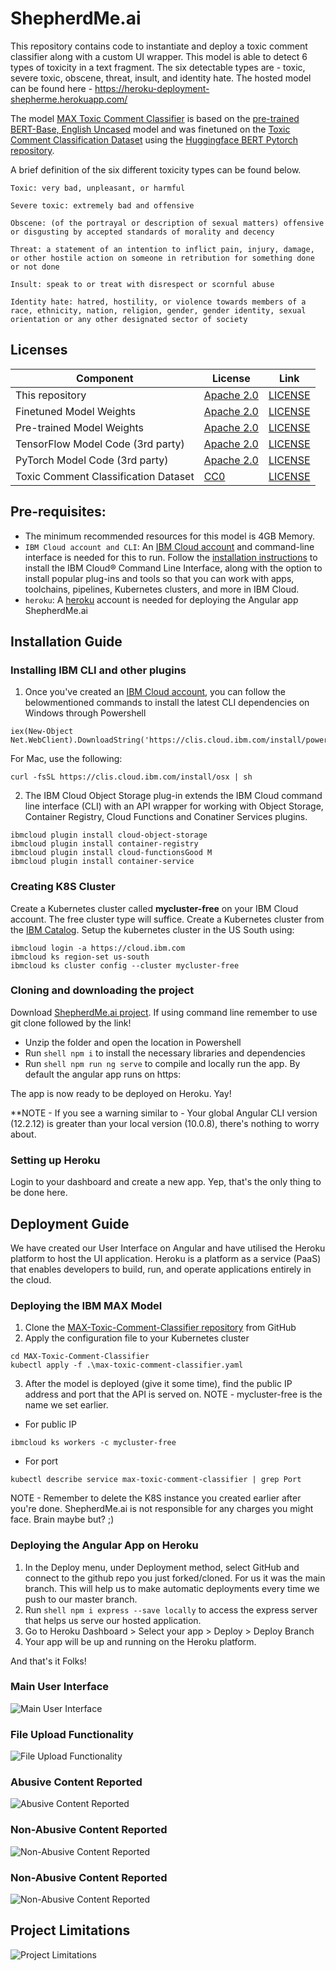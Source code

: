 # ShepherdMe.ai

This repository contains code to instantiate and deploy a toxic comment classifier along with a custom UI wrapper. This model is able to detect 6 types of toxicity in a text fragment. The six detectable types are - toxic, severe toxic, obscene, threat, insult, and identity hate. The hosted model can be found here - https://heroku-deployment-shepherme.herokuapp.com/

The model [MAX Toxic Comment Classifier](https://github.com/IBM/MAX-Toxic-Comment-Classifier/) is based on the [pre-trained BERT-Base, English Uncased](https://github.com/google-research/bert/blob/master/README.md) model and was finetuned on the [Toxic Comment Classification Dataset](https://www.kaggle.com/c/jigsaw-toxic-comment-classification-challenge/data) using the [Huggingface BERT Pytorch repository](https://github.com/huggingface/pytorch-pretrained-BERT).

A brief definition of the six different toxicity types can be found below.

```
Toxic: very bad, unpleasant, or harmful

Severe toxic: extremely bad and offensive

Obscene: (of the portrayal or description of sexual matters) offensive or disgusting by accepted standards of morality and decency

Threat: a statement of an intention to inflict pain, injury, damage, or other hostile action on someone in retribution for something done or not done

Insult: speak to or treat with disrespect or scornful abuse

Identity hate: hatred, hostility, or violence towards members of a race, ethnicity, nation, religion, gender, gender identity, sexual orientation or any other designated sector of society
```

## Licenses
| Component | License | Link  |
| ------------- | --------  | -------- |
| This repository | [Apache 2.0](https://www.apache.org/licenses/LICENSE-2.0) | [LICENSE](https://github.com/IBM/MAX-Toxic-Comment-Classifier/blob/master/LICENSE) |
| Finetuned Model Weights | [Apache 2.0](https://www.apache.org/licenses/LICENSE-2.0) | [LICENSE](https://github.com/IBM/MAX-Toxic-Comment-Classifier/blob/master/LICENSE) |
| Pre-trained Model Weights | [Apache 2.0](https://www.apache.org/licenses/LICENSE-2.0) | [LICENSE](https://github.com/google-research/bert/blob/master/LICENSE) |
| TensorFlow Model Code (3rd party) | [Apache 2.0](https://www.apache.org/licenses/LICENSE-2.0) | [LICENSE](https://github.com/google-research/bert/blob/master/LICENSE) |
| PyTorch Model Code (3rd party) | [Apache 2.0](https://www.apache.org/licenses/LICENSE-2.0) | [LICENSE](https://github.com/huggingface/pytorch-pretrained-BERT/blob/master/LICENSE) |
| Toxic Comment Classification Dataset | [CC0](https://creativecommons.org/share-your-work/public-domain/cc0/) | [LICENSE](https://www.kaggle.com/c/jigsaw-toxic-comment-classification-challenge/data) |

## Pre-requisites:
* The minimum recommended resources for this model is 4GB Memory.
* `IBM Cloud account and CLI`: An [IBM Cloud account](http://ibm.biz/max-contents) and command-line interface is needed for this to run. Follow the [installation instructions](https://cloud.ibm.com/docs/cli?topic=cli-getting-started) to install the IBM Cloud® Command Line Interface, along with the option to install popular plug-ins and tools so that you can work with apps, toolchains, pipelines, Kubernetes clusters, and more in IBM Cloud.
* `heroku`: A [heroku](https://www.heroku.com/) account is needed for deploying the Angular app ShepherdMe.ai

## Installation Guide

### Installing IBM CLI and other plugins

1. Once you've created an [IBM Cloud account](http://ibm.biz/max-contents), you can follow the belowmentioned commands to install the latest CLI dependencies on Windows through Powershell

```shell
iex(New-Object Net.WebClient).DownloadString('https://clis.cloud.ibm.com/install/powershell')
```

For Mac, use the following:
```shell
curl -fsSL https://clis.cloud.ibm.com/install/osx | sh
```

2. The IBM Cloud Object Storage plug-in extends the IBM Cloud command line interface (CLI) with an API wrapper for working with Object Storage, Container Registry, Cloud Functions and Conatiner Services plugins.

```shell
ibmcloud plugin install cloud-object-storage
ibmcloud plugin install container-registry
ibmcloud plugin install cloud-functionsGood M
ibmcloud plugin install container-service
```
### Creating K8S Cluster

Create a Kubernetes cluster called **mycluster-free** on your IBM Cloud account. The free cluster type will suffice. Create a Kubernetes cluster from the [IBM Catalog](https://cloud.ibm.com/kubernetes/catalog/about). Setup the kubernetes cluster in the US South using:

```shell
ibmcloud login -a https://cloud.ibm.com
ibmcloud ks region-set us-south
ibmcloud ks cluster config --cluster mycluster-free
```
### Cloning and downloading the project

Download [ShepherdMe.ai project](https://github.com/AllaPranathi/Shepherdme.ai.git). If using command line remember to use git clone followed by the link!
  - Unzip the folder and open the location in Powershell
  - Run ```shell npm i``` to install the necessary libraries and dependencies
  - Run ```shell npm run ng serve``` to compile and locally run the app. By default the angular app runs on https:

The app is now ready to be deployed on Heroku. Yay!

**NOTE - If you see a warning similar to - Your global Angular CLI version (12.2.12) is greater than your local version (10.0.8), there's nothing to worry about.

### Setting up Heroku

Login to your dashboard and create a new app. Yep, that's the only thing to be done here.

## Deployment Guide

We have created our User Interface on Angular and have utilised the Heroku platform to host the UI application. Heroku is a platform as a service (PaaS) that enables developers to build, run, and operate applications entirely in the cloud. 

### Deploying the IBM MAX Model

1.  Clone the [MAX-Toxic-Comment-Classifier repository](https://github.com/IBM/MAX-Toxic-Comment-Classifier/) from GitHub
2.  Apply the configuration file to your Kubernetes cluster
```shell
cd MAX-Toxic-Comment-Classifier
kubectl apply -f .\max-toxic-comment-classifier.yaml
```
3. After the model is deployed (give it some time), find the public IP address and port that the API is served on. NOTE - mycluster-free is the name we set earlier.
  - For public IP
```shell
ibmcloud ks workers -c mycluster-free
```
  - For port
```shell
kubectl describe service max-toxic-comment-classifier | grep Port
```
NOTE - Remember to delete the K8S instance you created earlier after you're done. ShepherdMe.ai is not responsible for any charges you might face. Brain maybe but? ;)

### Deploying the Angular App on Heroku

1. In the Deploy menu, under Deployment method, select GitHub and connect to the github repo you just forked/cloned. For us it was the main branch. This will help us to make automatic deployments every time we push to our master branch.
2. Run ```shell npm i express --save locally``` to access the express server that helps us serve our hosted application.
3. Go to Heroku Dashboard > Select your app > Deploy > Deploy Branch
4. Your app will be up and running on the Heroku platform. 

And that's it Folks!

### Main User Interface
![Main User Interface](https://github.com/AllaPranathi/Shepherdme.ai/blob/main/screenshots/main-ui.PNG "Main User Interface")
### File Upload Functionality
![File Upload Functionality](https://github.com/AllaPranathi/Shepherdme.ai/blob/main/screenshots/file-upload.PNG "File Upload Functionality")
### Abusive Content Reported
![Abusive Content Reported](https://github.com/AllaPranathi/Shepherdme.ai/blob/main/screenshots/abusive-content.PNG "Abusive Content Reported")
### Non-Abusive Content Reported
![Non-Abusive Content Reported](https://github.com/AllaPranathi/Shepherdme.ai/blob/main/screenshots/file-upload.PNG "Non-Abusive Content Reported")
### Non-Abusive Content Reported
![Non-Abusive Content Reported](https://github.com/AllaPranathi/Shepherdme.ai/blob/main/screenshots/file-upload.PNG "Non-Abusive Content Reported")

## Project Limitations
![Project Limitations](https://github.com/AllaPranathi/Shepherdme.ai/blob/main/screenshots/limitations.PNG "Project Limitations")
